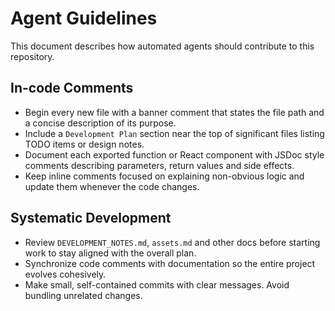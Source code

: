 # Agent Guidelines

This document describes how automated agents should contribute to this repository.

## In-code Comments

- Begin every new file with a banner comment that states the file path and a concise description of its purpose.
- Include a `Development Plan` section near the top of significant files listing TODO items or design notes.
- Document each exported function or React component with JSDoc style comments describing parameters, return values and side effects.
- Keep inline comments focused on explaining non-obvious logic and update them whenever the code changes.

## Systematic Development

- Review `DEVELOPMENT_NOTES.md`, `assets.md` and other docs before starting work to stay aligned with the overall plan.
- Synchronize code comments with documentation so the entire project evolves cohesively.
- Make small, self-contained commits with clear messages. Avoid bundling unrelated changes.
